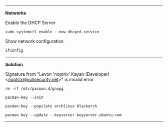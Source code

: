 <hr>

**Networks**

Enable the DHCP Server

    sudo systemctl enable --now dhcpcd.service
    
Show network configuration

    ifconfig

<hr>

**Solution**

Signature from "Levon 'noptrix' Kayan (Developer) &lt;noptrix@nullsecurity.net>" is invalid error

    rm -rf /etc/pacman.d/gnupg
    
    pacman-key --init
    
    pacman-key --populate archlinux blackarch
    
    pacman-key --update --keyserver keyserver.ubuntu.com
    
<hr>
